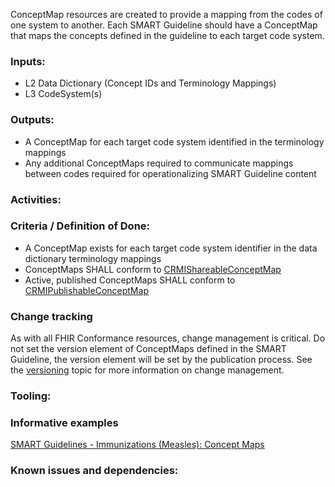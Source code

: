 ConceptMap resources are created to provide a mapping from the codes of one system to another. Each SMART Guideline should have a ConceptMap that maps the concepts defined in the guideline to each target code system.

### **Inputs:** 

* L2 Data Dictionary (Concept IDs and Terminology Mappings)
* L3 CodeSystem(s)

### **Outputs:**

* A ConceptMap for each target code system identified in the terminology mappings
* Any additional ConceptMaps required to communicate mappings between codes required for operationalizing SMART Guideline content

### **Activities:**

### **Criteria / Definition of Done:**

* A ConceptMap exists for each target code system identifier in the data dictionary terminology mappings
* ConceptMaps SHALL conform to [CRMIShareableConceptMap]({{site.data.fhir.ver.crmi}}/StructureDefinition-crmi-shareableconceptmap.html)
* Active, published ConceptMaps SHALL conform to [CRMIPublishableConceptMap]({{site.data.fhir.ver.crmi}}/StructureDefinition-crmi-publishableconceptmap.html)

### **Change tracking**

As with all FHIR Conformance resources, change management is critical. Do not set the version element of ConceptMaps defined in the SMART Guideline, the version element will be set by the publication process. See the [versioning](versioning.html) topic for more information on change management.

### **Tooling:**

### **Informative examples**
[SMART Guidelines - Immunizations (Measles): Concept Maps](https://worldhealthorganization.github.io/smart-immunizations-measles/artifacts.html#terminology-concept-maps)

### **Known issues and dependencies:**

